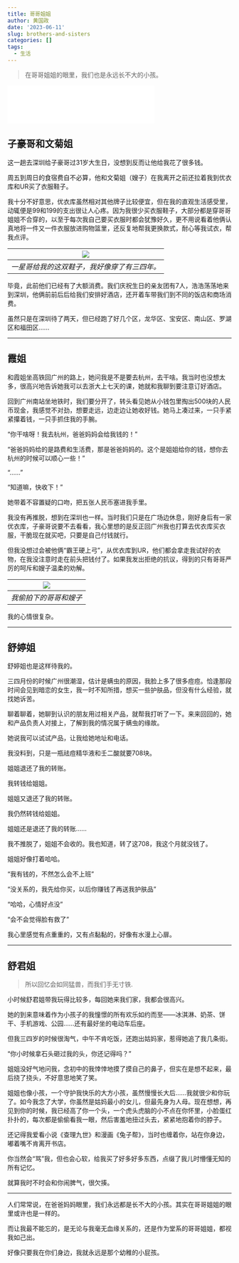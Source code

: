 ```yaml
---
title: 哥哥姐姐
author: 黄国政
date: '2023-06-11'
slug: brothers-and-sisters
categories: []
tags:
  - 生活
---
```


> 在哥哥姐姐的眼里，我们也是永远长不大的小孩。

<iframe frameborder="no" border="0" marginwidth="0" marginheight="0" allow="autoplay" width=330 height=86 src="//music.163.com/outchain/player?type=2&id=1974443814&auto=1&height=66"></iframe>

<!--more-->

## 子豪哥和文菊姐

这一趟去深圳给子豪哥过31岁大生日，没想到反而让他给我花了很多钱。

周五到周日的食宿费自不必算，他和文菊姐（嫂子）在我离开之前还拉着我到优衣库和UR买了衣服鞋子。

我十分不好意思，优衣库虽然相对其他牌子比较便宜，但在我的直观生活感受里，动辄便是99和199的支出很让人心疼。因为我很少买衣服鞋子，大部分都是穿哥哥姐姐不合穿的，以至于每次我自己要买衣服时都会犹豫好久，更不用说看着他俩认真地将一件又一件衣服放进购物篮里，还反复地帮我更换款式，耐心等我试衣，帮我点评。

| ![](/images/posts/2023/06/06-11-old-shoes.jpg) |
|:--:|
| *一星哥给我的这双鞋子，我好像穿了有三四年。* |

毕竟，此前他们已经有了大额消费。我们庆祝生日的亲友团有7人，浩浩荡荡地来到深圳，他俩前前后后给我们安排好酒店，还开着车带我们到不同的饭店和商场消费。

虽然只是在深圳待了两天，但已经跑了好几个区，龙华区、宝安区、南山区、罗湖区和福田区……

---

## 霞姐

和霞姐坐高铁回广州的路上，她问我是不是要去杭州，去干啥。我当时也没想太多，很高兴地告诉她我可以去浙大上七天的课，她就和我聊到要注意订好酒店。

回到广州南站坐地铁时，我们要分开了，转头看见她从小钱包里掏出500块的人民币现金，我感觉不对劲，想要走远，边走边让她收好钱。她马上凑过来，一只手紧紧攥着钱，一只手抓住我的手腕。

“你干啥呀！我去杭州，爸爸妈妈会给我钱的！”

“爸爸妈妈给的是路费和生活费，那是爸爸妈妈的。这个是姐姐给你的钱，想你去杭州的时候可以顺心一些！”

“……”

“知道嘛，快收下！”

她带着不容置疑的口吻，把五张人民币塞进我手里。

我没有再推脱，想到在深圳也一样。当时我们只是在广场边休息，刚好身后有一家优衣库，子豪哥说要不去看看，我心里想的是反正回广州我也打算去优衣库买衣服，干脆现在就买吧，只要是自己付钱就行。

但我没想过会被他俩“霸王硬上弓”，从优衣库到UR，他们都会拿走我试好的衣物，在我没注意时走在前头把钱付了。如果我发出拒绝的抗议，得到的只有哥哥严厉的呵斥和嫂子温柔的劝解。

| ![](/images/posts/2023/06/06-11-brother-sister.jpg) |
|:--:|
| *我偷拍下的哥哥和嫂子* |

我的心情很复杂。

---

## 舒婷姐

舒婷姐也是这样待我的。

三四月份的时候广州很潮湿，估计是螨虫的原因，我脸上多了很多痘痘。恰逢那段时间会见到暗恋的女生，我一时不知所措，想买一些护肤品，但没有什么经验，就找她诉苦。

聊着聊着，她聊到认识的朋友用过相关产品，就帮我打听了一下。来来回回的，她和产品负责人对接上，了解到我的情况属于螨虫的缘故。

她说我可以试试产品，让我给她地址和电话。

我没料到，只是一瓶祛痘精华液和壬二酸就要708块。

姐姐退还了我的转账。

我转钱给姐姐。

姐姐又退还了我的转账。

我仍然转钱给姐姐。

姐姐还是退还了我的转账……

我不推脱了，姐姐不会收的。我也知道，转了这708，我这个月就没钱了。

姐姐好像打着哈哈。

“我有钱的，不然怎么会不上班”

“没关系的，我先给你买，以后你赚钱了再送我护肤品”

“哈哈，心情好点没”

“会不会觉得脸有救了”

我心里感觉有点重重的，又有点黏黏的，好像有水漫上心扉。

---

## 舒君姐

> 所以回忆会如同猛兽，而我们手无寸铁.

小时候舒君姐带我玩得比较多，每回她来我们家，我都会很高兴。

她的到来意味着作为小孩子的我憧憬的所有欢乐如约而至——冰淇淋、奶茶、饼干、手机游戏、公园……还有最好坐的电动车后座。

但我三四岁的时候很淘气，中午不肯吃饭，还跑出姑妈家，惹得她追了我几条街。

“你小时候拿石头砸过我的头，你还记得吗？”

姐姐没好气地问我，念初中的我悻悻地摸了摸自己的鼻子，但实在是想不起来，最后挠了挠头，不好意思地笑了笑。

姐姐也像小孩，一个守护我快乐的大方小孩，虽然慢慢长大后……我就很少和你玩了。如今我念了大学，你虽然是姑妈最小的女儿，但最先身为人母。现在想想，再见到你的时候，我已经高了你一个头，一个虎头虎脑的小不点在你怀里，小脸蛋红扑扑的，每次都是偷偷看我一眼，然后害羞地扭过头去，紧紧地抱着你的脖子。

还记得我爱看小说《查理九世》和漫画《兔子帮》，当时也缠着你，站在你身边，嘟着嘴不肯离开书店。

你当然会“骂”我，但也会心软，给我买了好多好多东西，点缀了我儿时懵懂无知的所有记忆。

就算我时不时会和你闹脾气，很欠揍。

---

人们常常说，在爸爸妈妈眼里，我们永远都是长不大的小孩。其实在哥哥姐姐的眼里或许也是一样的。

而让我最不能忘的，是无论与我毫无血缘关系的，还是作为堂系的哥哥姐姐，都视我如己出。

好像只要我在你们身边，我就永远是那个幼稚的小屁孩。